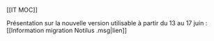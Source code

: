 [[IT MOC]]

Présentation sur la nouvelle version utilisable à partir du 13 au 17 juin : [[Information migration Notilus .msg|lien]]

